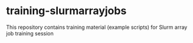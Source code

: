# training-slurmarrayjobs
This repository contains training material (example scripts) for Slurm array job training session
